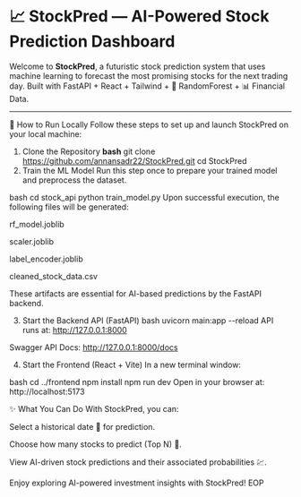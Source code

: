 # 📈 StockPred — AI-Powered Stock Prediction Dashboard

Welcome to **StockPred**, a futuristic stock prediction system that uses machine learning to forecast the most promising stocks for the next trading day. Built with FastAPI + React + Tailwind + 🔮 RandomForest + 📊 Financial Data.

---


🚀 How to Run Locally
Follow these steps to set up and launch StockPred on your local machine:

1. Clone the Repository
**bash**
git clone https://github.com/annansadr22/StockPred.git
cd StockPred
2. Train the ML Model
Run this step once to prepare your trained model and preprocess the dataset.

bash
cd stock_api
python train_model.py
Upon successful execution, the following files will be generated:

rf_model.joblib

scaler.joblib

label_encoder.joblib

cleaned_stock_data.csv

These artifacts are essential for AI-based predictions by the FastAPI backend.

3. Start the Backend API (FastAPI)
bash
uvicorn main:app --reload
API runs at: http://127.0.0.1:8000

Swagger API Docs: http://127.0.0.1:8000/docs

4. Start the Frontend (React + Vite)
In a new terminal window:

bash
cd ../frontend
npm install
npm run dev
Open in your browser at: http://localhost:5173

✨ What You Can Do
With StockPred, you can:

Select a historical date 📅 for prediction.

Choose how many stocks to predict (Top N) 🔢.

View AI-driven stock predictions and their associated probabilities 💹.

Enjoy exploring AI-powered investment insights with StockPred!
EOP
